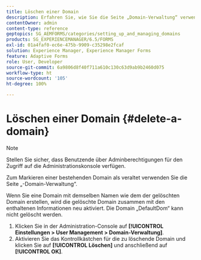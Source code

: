 ```yaml
---
title: Löschen einer Domain
description: Erfahren Sie, wie Sie die Seite „Domain-Verwaltung“ verwenden, um eine Domain zu löschen oder um eine bestehende Domain als veraltet zu markieren.
contentOwner: admin
content-type: reference
geptopics: SG_AEMFORMS/categories/setting_up_and_managing_domains
products: SG_EXPERIENCEMANAGER/6.5/FORMS
exl-id: 01a4faf0-ec6e-475b-9909-c35298e2fcaf
solution: Experience Manager, Experience Manager Forms
feature: Adaptive Forms
role: User, Developer
source-git-commit: 6a9806d8f40f711a610c130c63d9ab9b2460d075
workflow-type: ht
source-wordcount: '105'
ht-degree: 100%

---
```


# Löschen einer Domain {#delete-a-domain}

>[!NOTE]
> 
> Stellen Sie sicher, dass Benutzende über Adminberechtigungen für den Zugriff auf die Administrationskonsole verfügen.

Zum Markieren einer bestehenden Domain als veraltet verwenden Sie die Seite „-Domain-Verwaltung“.

Wenn Sie eine Domain mit demselben Namen wie dem der gelöschten Domain erstellen, wird die gelöschte Domain zusammen mit den enthaltenen Informationen neu aktiviert. Die Domain „DefaultDom“ kann nicht gelöscht werden.

1. Klicken Sie in der Administration-Console auf **[!UICONTROL Einstellungen > User Management > Domain-Verwaltung]**.
1. Aktivieren Sie das Kontrollkästchen für die zu löschende Domain und klicken Sie auf **[!UICONTROL Löschen]** und anschließend auf **[!UICONTROL OK]**.

